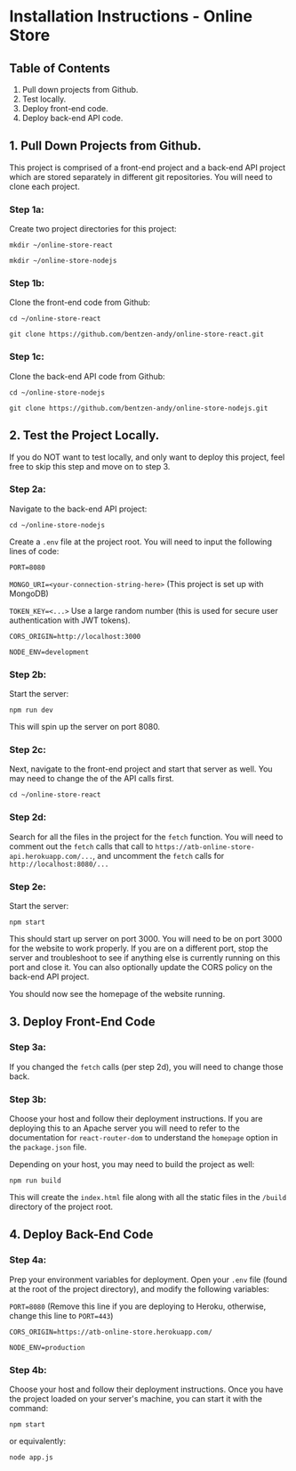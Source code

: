 # Installation Instructions - Online Store

## Table of Contents

1. Pull down projects from Github.
2. Test locally.
3. Deploy front-end code.
4. Deploy back-end API code.

## 1. Pull Down Projects from Github.

This project is comprised of a front-end project and a back-end API project which are stored separately in different git repositories. You will need to clone each project.

### Step 1a:

Create two project directories for this project:

`mkdir ~/online-store-react`

`mkdir ~/online-store-nodejs`

### Step 1b:

Clone the front-end code from Github:

`cd ~/online-store-react`

`git clone https://github.com/bentzen-andy/online-store-react.git`

### Step 1c:

Clone the back-end API code from Github:

`cd ~/online-store-nodejs`

`git clone https://github.com/bentzen-andy/online-store-nodejs.git`

## 2. Test the Project Locally.

If you do NOT want to test locally, and only want to deploy this project, feel free to skip this step and move on to step 3.

### Step 2a:

Navigate to the back-end API project:

`cd ~/online-store-nodejs`

Create a `.env` file at the project root. You will need to input the following lines of code:

`PORT=8080`

`MONGO_URI=<your-connection-string-here>` (This project is set up with MongoDB)

`TOKEN_KEY=<...>` Use a large random number (this is used for secure user authentication with JWT tokens).

`CORS_ORIGIN=http://localhost:3000`

`NODE_ENV=development`

### Step 2b:

Start the server:

`npm run dev`

This will spin up the server on port 8080.

### Step 2c:

Next, navigate to the front-end project and start that server as well. You may need to change the of the API calls first.

`cd ~/online-store-react`

### Step 2d:

Search for all the files in the project for the `fetch` function. You will need to comment out the `fetch` calls that call to `https://atb-online-store-api.herokuapp.com/...`, and uncomment the `fetch` calls for `http://localhost:8080/...`

### Step 2e:

Start the server:

`npm start`

This should start up server on port 3000. You will need to be on port 3000 for the website to work properly. If you are on a different port, stop the server and troubleshoot to see if anything else is currently running on this port and close it. You can also optionally update the CORS policy on the back-end API project.

You should now see the homepage of the website running.

## 3. Deploy Front-End Code

### Step 3a:

If you changed the `fetch` calls (per step 2d), you will need to change those back.

### Step 3b:

Choose your host and follow their deployment instructions. If you are deploying this to an Apache server you will need to refer to the documentation for `react-router-dom` to understand the `homepage` option in the `package.json` file.

Depending on your host, you may need to build the project as well:

`npm run build`

This will create the `index.html` file along with all the static files in the `/build` directory of the project root.

## 4. Deploy Back-End Code

### Step 4a:

Prep your environment variables for deployment. Open your `.env` file (found at the root of the project directory), and modify the following variables:

`PORT=8080` (Remove this line if you are deploying to Heroku, otherwise, change this line to `PORT=443`)

`CORS_ORIGIN=https://atb-online-store.herokuapp.com/`

`NODE_ENV=production`

### Step 4b:

Choose your host and follow their deployment instructions. Once you have the project loaded on your server's machine, you can start it with the command:

`npm start`

or equivalently:

`node app.js`
